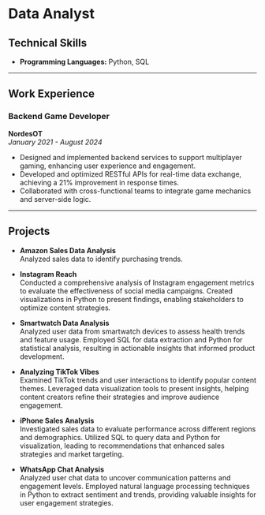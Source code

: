 # Data Analyst 

## Technical Skills
- **Programming Languages:** Python, SQL

---

## Work Experience

### Backend Game Developer  
**NordesOT**  
*January 2021 - August 2024*  
- Designed and implemented backend services to support multiplayer gaming, enhancing user experience and engagement.
- Developed and optimized RESTful APIs for real-time data exchange, achieving a 21% improvement in response times.
- Collaborated with cross-functional teams to integrate game mechanics and server-side logic.

---

## Projects

- **Amazon Sales Data Analysis**  
  Analyzed sales data to identify purchasing trends.

- **Instagram Reach**  
  Conducted a comprehensive analysis of Instagram engagement metrics to evaluate the effectiveness of social media campaigns. Created visualizations in Python to present findings, enabling stakeholders to optimize content strategies.

- **Smartwatch Data Analysis**  
  Analyzed user data from smartwatch devices to assess health trends and feature usage. Employed SQL for data extraction and Python for statistical analysis, resulting in actionable insights that informed product development.

- **Analyzing TikTok Vibes**  
  Examined TikTok trends and user interactions to identify popular content themes. Leveraged data visualization tools to present insights, helping content creators refine their strategies and improve audience engagement.

- **iPhone Sales Analysis**  
  Investigated sales data to evaluate performance across different regions and demographics. Utilized SQL to query data and Python for visualization, leading to recommendations that enhanced sales strategies and market targeting.

- **WhatsApp Chat Analysis**  
  Analyzed user chat data to uncover communication patterns and engagement levels. Employed natural language processing techniques in Python to extract sentiment and trends, providing valuable insights for user engagement strategies.

